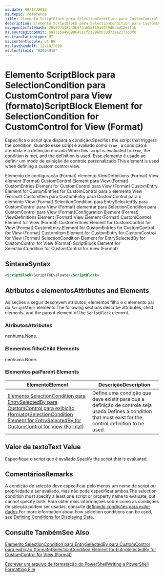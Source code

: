 ```yaml
---
ms.date: 09/13/2016
ms.topic: reference
title: Elemento ScriptBlock para SelectionCondition para CustomControl para View (formato)
description: Elemento ScriptBlock para SelectionCondition para CustomControl para View (formato)
ms.openlocfilehash: 78b977548243b6f3a658f15a0249d8cad12e2f1b
ms.sourcegitcommit: ba7315a496986451cfc1296b659d73ea2373d3f0
ms.translationtype: MT
ms.contentlocale: pt-BR
ms.lasthandoff: 12/10/2020
ms.locfileid: "92664918"
---
```

# <a name="scriptblock-element-for-selectioncondition-for-customcontrol-for-view-format"></a><span data-ttu-id="59ee2-103">Elemento ScriptBlock para SelectionCondition para CustomControl para View (formato)</span><span class="sxs-lookup"><span data-stu-id="59ee2-103">ScriptBlock Element for SelectionCondition for CustomControl for View (Format)</span></span>

<span data-ttu-id="59ee2-104">Especifica o script que dispara a condição.</span><span class="sxs-lookup"><span data-stu-id="59ee2-104">Specifies the script that triggers the condition.</span></span> <span data-ttu-id="59ee2-105">Quando esse script é avaliado como `true` , a condição é atendida e a definição é usada.</span><span class="sxs-lookup"><span data-stu-id="59ee2-105">When this script is evaluated to `true`, the condition is met, and the definition is used.</span></span> <span data-ttu-id="59ee2-106">Esse elemento é usado ao definir um modo de exibição de controle personalizado.</span><span class="sxs-lookup"><span data-stu-id="59ee2-106">This element is used when defining a custom control view.</span></span>

<span data-ttu-id="59ee2-107">Elemento de configuração (Format) elemento ViewDefinitions (Format) View element (Format) CustomControl Element para View (Format) CustomEntries Element for CustomControl para View (Format) CustomEntry Element for CustomEntries for CustomControl para o elemento View (Format) CustomItem para CustomEntry para CustomControl para o elemento View (Format) SelectionCondition para EntrySelectedBy para CustomControl para View (Format) elementar para SelectionCondition para CustomControl para View (Format)</span><span class="sxs-lookup"><span data-stu-id="59ee2-107">Configuration Element (Format) ViewDefinitions Element (Format) View Element (Format) CustomControl Element for View (Format) CustomEntries Element for CustomControl for View (Format) CustomEntry Element for CustomEntries for CustomControl for View (Format) CustomItem Element for CustomEntry for CustomControl for View (Format) SelectionCondition Element for EntrySelectedBy for CustomControl for View (Format) ScriptBlock Element for SelectionCondition for CustomControl for View (Format)</span></span>

## <a name="syntax"></a><span data-ttu-id="59ee2-108">Sintaxe</span><span class="sxs-lookup"><span data-stu-id="59ee2-108">Syntax</span></span>

```xml
<ScriptBlock>ScriptToEvaluate</ScriptBlock>
```

## <a name="attributes-and-elements"></a><span data-ttu-id="59ee2-109">Atributos e elementos</span><span class="sxs-lookup"><span data-stu-id="59ee2-109">Attributes and Elements</span></span>

<span data-ttu-id="59ee2-110">As seções a seguir descrevem atributos, elementos filho e o elemento pai do `ScriptBlock` elemento.</span><span class="sxs-lookup"><span data-stu-id="59ee2-110">The following sections describe attributes, child elements, and the parent element of the `ScriptBlock` element.</span></span>

### <a name="attributes"></a><span data-ttu-id="59ee2-111">Atributos</span><span class="sxs-lookup"><span data-stu-id="59ee2-111">Attributes</span></span>

<span data-ttu-id="59ee2-112">nenhuma.</span><span class="sxs-lookup"><span data-stu-id="59ee2-112">None.</span></span>

### <a name="child-elements"></a><span data-ttu-id="59ee2-113">Elementos filho</span><span class="sxs-lookup"><span data-stu-id="59ee2-113">Child Elements</span></span>

<span data-ttu-id="59ee2-114">nenhuma.</span><span class="sxs-lookup"><span data-stu-id="59ee2-114">None.</span></span>

### <a name="parent-elements"></a><span data-ttu-id="59ee2-115">Elementos pai</span><span class="sxs-lookup"><span data-stu-id="59ee2-115">Parent Elements</span></span>

|<span data-ttu-id="59ee2-116">Elemento</span><span class="sxs-lookup"><span data-stu-id="59ee2-116">Element</span></span>|<span data-ttu-id="59ee2-117">Descrição</span><span class="sxs-lookup"><span data-stu-id="59ee2-117">Description</span></span>|
|-------------|-----------------|
|[<span data-ttu-id="59ee2-118">Elemento SelectionCondition para EntrySelectedBy para CustomControl para exibição (formato)</span><span class="sxs-lookup"><span data-stu-id="59ee2-118">SelectionCondition Element for EntrySelectedBy for CustomControl for View (Format)</span></span>](./selectioncondition-element-for-entryselectedby-for-customcontrol-format.md)|<span data-ttu-id="59ee2-119">Define uma condição que deve existir para que a definição de controle seja usada.</span><span class="sxs-lookup"><span data-stu-id="59ee2-119">Defines a condition that must exist for the control definition to be used.</span></span>|

## <a name="text-value"></a><span data-ttu-id="59ee2-120">Valor de texto</span><span class="sxs-lookup"><span data-stu-id="59ee2-120">Text Value</span></span>

<span data-ttu-id="59ee2-121">Especifique o script que é avaliado.</span><span class="sxs-lookup"><span data-stu-id="59ee2-121">Specify the script that is evaluated.</span></span>

## <a name="remarks"></a><span data-ttu-id="59ee2-122">Comentários</span><span class="sxs-lookup"><span data-stu-id="59ee2-122">Remarks</span></span>

<span data-ttu-id="59ee2-123">A condição de seleção deve especificar pelo menos um nome de script ou propriedade a ser avaliado, mas não pode especificar ambos.</span><span class="sxs-lookup"><span data-stu-id="59ee2-123">The selection condition must specify a least one script or property name to evaluate, but cannot specify both.</span></span> <span data-ttu-id="59ee2-124">Para obter mais informações sobre como as condições de seleção podem ser usadas, consulte [definindo condições para exibir dados](./defining-conditions-for-displaying-data.md).</span><span class="sxs-lookup"><span data-stu-id="59ee2-124">For more information about how selection conditions can be used, see [Defining Conditions for Displaying Data](./defining-conditions-for-displaying-data.md).</span></span>

## <a name="see-also"></a><span data-ttu-id="59ee2-125">Consulte Também</span><span class="sxs-lookup"><span data-stu-id="59ee2-125">See Also</span></span>

[<span data-ttu-id="59ee2-126">Elemento SelectionCondition para EntrySelectedBy para CustomControl para exibição (formato)</span><span class="sxs-lookup"><span data-stu-id="59ee2-126">SelectionCondition Element for EntrySelectedBy for CustomControl for View (Format)</span></span>](./selectioncondition-element-for-entryselectedby-for-customcontrol-format.md)

[<span data-ttu-id="59ee2-127">Escrever um arquivo de formatação do PowerShell</span><span class="sxs-lookup"><span data-stu-id="59ee2-127">Writing a PowerShell Formatting File</span></span>](./writing-a-powershell-formatting-file.md)

